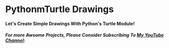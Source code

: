 # PythonmTurtle Drawings
#### Let's Create Simple Drawings With Python's Turtle Module!
##### For more Awsome Projects, Please Consider Subscribing To [My YouTube Channel](https://www.youtube.com/@codinghackswithemile/):
